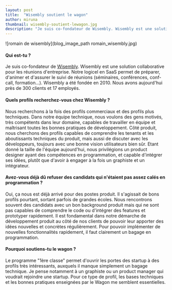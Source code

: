 ```yaml
---
layout: post
title:  "Wisembly soutient le wagon"
author: miruna
thumbnail: wisembly-soutient-lewagon.jpg
description: "Je suis co-fondateur de Wisembly. Wisembly est une solution collaborative pour les réunions d'entreprise. Notre logicel en SaaS permet de préparer, d'animer et d'assurer le suivi de réunions (séminaires, conférences, conf-call, formation...). Wisembly a été fondée en 2010. Nous avons aujourd'hui près de 300 clients et 17 employés."
---
```


![romain de wisembly](blog_image_path romain_wisembly.jpg)

#### Qui est-tu ?

Je suis co-fondateur de [Wisembly](http://wisembly.com/fr/). Wisembly est une solution collaborative pour les réunions d'entreprise. Notre logicel en SaaS permet de préparer, d'animer et d'assurer le suivi de réunions (séminaires, conférences, conf-call, formation...).
Wisembly a été fondée en 2010. Nous avons aujourd'hui près de 300 clients et 17 employés.

#### Quels profils recherchez-vous chez Wisembly ?

Nous recherchons à la fois des profils commerciaux et des profils plus techniques.
Dans notre équipe technique, nous voulons des gens motivés, très compétents dans leur domaine, capables de travailler en équipe et maîtrisant toutes les bonnes pratiques de développement.
Côté produit, nous cherchons des profils capables de comprendre les tenants et les aboutissants techniques du produit, mais aussi de discuter avec les développeurs, toujours avec une bonne vision utilisateurs bien sûr. Etant donné la taille de l'équipe aujourd'hui, nous privilégions un product designer ayant des compétences en programmation, et capable d'intégrer ses idées, plutôt que d'avoir à engager à la fois un graphiste et un intégrateur.

#### Avez-vous déjà dû refuser des candidats qui n'étaient pas assez calés en programmation ?

Oui, ça nous est déjà arrivé pour des postes produit. Il s'agissait de bons profils pourtant, sortant parfois de grandes écoles. Nous rencontrons souvent des candidats avec un bon background produit mais qui ne sont pas capables de comprendre le code ou d'intégrer des features et prototyper rapidement. Il est fondamental dans notre démarche de développement produit au côté de nos clients de pouvoir leur apporter des idées nouvelles et concrètes régulièrement. Pour pouvoir implémenter de nouvelles fonctionnalités rapidement, il faut clairement un bagage en programmation.

#### Pourquoi soutiens-tu le wagon ?

Le programme "1ère classe" permet d'ouvrir les portes des startup à des profils très intéressants, auxquels il manque simplement un bagage technique. Je pense notamment à un graphiste ou un product manager qui voudrait rejoindre une startup. Pour ce type de profil, les bases techniques et les bonnes pratiques enseignées par le Wagon me semblent essentielles.
